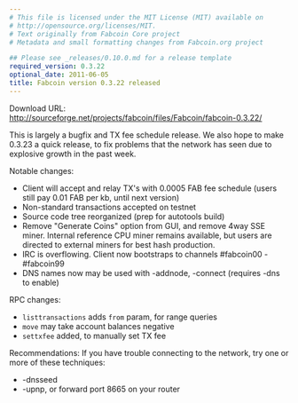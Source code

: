 ```yaml
---
# This file is licensed under the MIT License (MIT) available on
# http://opensource.org/licenses/MIT.
# Text originally from Fabcoin Core project
# Metadata and small formatting changes from Fabcoin.org project

## Please see _releases/0.10.0.md for a release template
required_version: 0.3.22
optional_date: 2011-06-05
title: Fabcoin version 0.3.22 released
---
```


Download URL: <http://sourceforge.net/projects/fabcoin/files/Fabcoin/fabcoin-0.3.22/>

This is largely a bugfix and TX fee schedule release.  We also hope to make 0.3.23 a quick release, to fix problems that the network has seen due to explosive growth in the past week.

Notable changes:

* Client will accept and relay TX's with 0.0005 FAB fee schedule (users still pay 0.01 FAB per kb, until next version)
* Non-standard transactions accepted on testnet
* Source code tree reorganized (prep for autotools build)
* Remove "Generate Coins" option from GUI, and remove 4way SSE miner.  Internal reference CPU miner remains available, but users are directed to external miners for best hash production.
* IRC is overflowing.  Client now bootstraps to channels #fabcoin00 - #fabcoin99
* DNS names now may be used with -addnode, -connect (requires -dns to enable)

RPC changes:

* `listtransactions` adds `from` param, for range queries
* `move` may take account balances negative
* `settxfee` added, to manually set TX fee

Recommendations:  If you have trouble connecting to the network, try one or more of these techniques:

* -dnsseed
* -upnp, or forward port 8665 on your router
